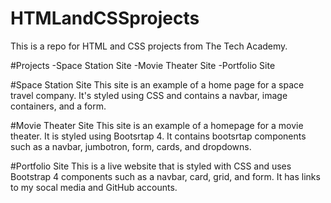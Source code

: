 # HTMLandCSSprojects
This is a repo for HTML and CSS projects from The Tech Academy.

#Projects
-Space Station Site
-Movie Theater Site
-Portfolio Site

#Space Station Site
This site is an example of a home page for a space travel company. It's styled using CSS and contains a navbar, image containers, and a form.

#Movie Theater Site
This site is an example of a homepage for a movie theater. It is styled using Bootsrtap 4. It contains bootsrtap components such as a navbar, jumbotron, form, cards, and dropdowns.

#Portfolio Site
This is a live website that is styled with CSS and uses Bootstrap 4 components such as a navbar, card, grid, and form. It has links to my socal media and GitHub accounts.
